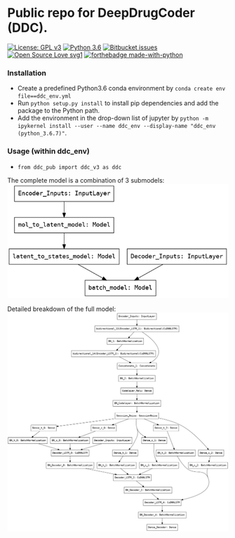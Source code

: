 # Public repo for DeepDrugCoder (DDC).

[![License: GPL v3](https://img.shields.io/badge/License-GPLv3-blue.svg)](https://www.gnu.org/licenses/gpl-3.0) [![Python 3.6](https://img.shields.io/badge/python-3.6-green.svg)](https://www.python.org/downloads/release/python-360/) [![Bitbucket issues](https://img.shields.io/bitbucket/issues/lbesson/bin.svg)](https://Bitbucket.org/lbesson/bin/issues/) [![Open Source Love svg1](https://badges.frapsoft.com/os/v1/open-source.svg?v=103)](https://github.com/ellerbrock/open-source-badges/)
[![forthebadge made-with-python](https://s3.amazonaws.com/keras.io/img/keras-logo-2018-large-1200.png)](https://www.python.org/)


### Installation
- Create a predefined Python3.6 conda environment by `conda create env file==ddc_env.yml`
- Run `python setup.py install` to install pip dependencies and add the package to the Python path.
- Add the environment in the drop-down list of jupyter by `python -m ipykernel install --user --name ddc_env --display-name "ddc_env (python_3.6.7)"`.

### Usage (within ddc_env)
- `from ddc_pub import ddc_v3 as ddc`

The complete model is a combination of 3 submodels:
![alt text](img/model.png)

Detailed breakdown of the full model:
![alt text](img/detailed_model.png)
